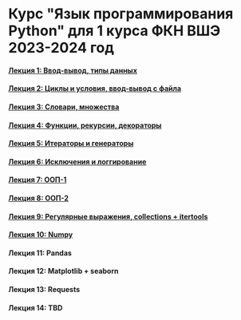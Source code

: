 # Курс "Язык программирования Python" для 1 курса ФКН ВШЭ 2023-2024 год

#### [Лекция 1: Ввод-вывод, типы данных](https://colab.research.google.com/github/Palladain/Python_1_HSE_2023/blob/main/Lecture_1.ipynb)
#### [Лекция 2: Циклы и условия, ввод-вывод с файла](https://colab.research.google.com/github/Palladain/Python_1_HSE_2023/blob/main/Lecture_2.ipynb)
#### [Лекция 3: Словари, множества](https://colab.research.google.com/github/Palladain/Python_1_HSE_2023/blob/main/Lecture_3.ipynb)
#### [Лекция 4: Функции, рекурсии, декораторы](https://colab.research.google.com/github/Palladain/Python_1_HSE_2023/blob/main/Lecture_4.ipynb)
#### [Лекция 5: Итераторы и генераторы](https://colab.research.google.com/github/Palladain/Python_1_HSE_2023/blob/main/Lecture_5.ipynb)
#### [Лекция 6: Исключения и логгирование](https://colab.research.google.com/github/Palladain/Python_1_HSE_2023/blob/main/Lecture_6.ipynb)
#### [Лекция 7: ООП-1](https://colab.research.google.com/github/Palladain/Python_1_HSE_2023/blob/main/Lecture_7_8.ipynb)
#### [Лекция 8: ООП-2](https://colab.research.google.com/github/Palladain/Python_1_HSE_2023/blob/main/Lecture_7_8.ipynb)
#### [Лекция 9: Регулярные выражения, collections + itertools](https://colab.research.google.com/github/Palladain/Python_1_HSE_2023/blob/main/Lecture_9.ipynb)
#### [Лекция 10: Numpy](https://colab.research.google.com/github/Palladain/Python_1_HSE_2023/blob/main/Lecture_10.ipynb)
#### Лекция 11: Pandas
#### Лекция 12: Matplotlib + seaborn
#### Лекция 13: Requests
#### Лекция 14: TBD
